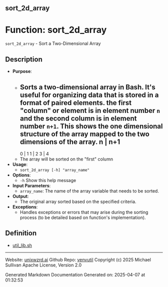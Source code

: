 ## sort_2d_array
# Function: sort_2d_array
`sort_2d_array` - Sort a Two-Dimensional Array
## Description
- **Purpose**:
  - Sorts a two-dimensional array in Bash. It's useful for organizing data that
    is stored in a format of paired elements. the first "column" or element is in element number
    `n` and the second column is in element number `n+1`. This shows the one dimensional structure
    of the array mapped to the two dimensions of the array.
      n  |  n+1
    ----------------------------
     0  |  1
     1  |  2
     3  |  4
  - The array will be sorted on the "first" column
- **Usage**: 
  - `sort_2d_array [-h] "array_name"`
- **Options**: 
  - `-h`   Show this help message
- **Input Parameters**: 
  - `array_name`: The name of the array variable that needs to be sorted.
- **Output**: 
  - The original array sorted based on the specified criteria.
- **Exceptions**: 
  - Handles exceptions or errors that may arise during the sorting process (to be detailed based on function's implementation).

## Definition 

* [util_lib.sh](../util_lib_sh.md)
---

Website: [unixwzrd.ai](https://unixwzrd.ai)
Github Repo: [venvutil](https://github.com/unixwzrd/venvutil)
Copyright (c) 2025 Michael Sullivan
Apache License, Version 2.0

Generated Markdown Documentation
Generated on: 2025-04-07 at 01:32:53
